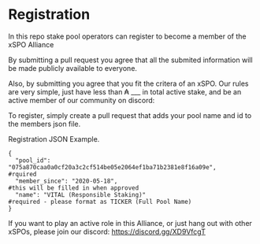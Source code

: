 # Registration

In this repo stake pool operators can register to become a member of the xSPO Alliance

By submitting a pull request you agree that all the submited information will be made publicly available to everyone.

Also, by submitting you agree that you fit the critera of an xSPO.  Our rules are very simple, just have less than ₳ ___ in total active stake, and be an active member of our community on discord: 

To register, simply create a pull request that adds your pool name and id to the members json file.

Registration JSON Example.

```
{
  "pool_id": "075a870caa0a0cf20a3c2cf514be05e2064ef1ba71b2381e8f16a09e",    #rquired
  "member_since": "2020-05-18",                                             #this will be filled in when approved
  "name": "VITAL (Responsible Staking)"                                     #required - please format as TICKER (Full Pool Name)
}
```

If you want to play an active role in this Alliance, or just hang out with other xSPOs, please join our discord:
https://discord.gg/XD9VfcgT
